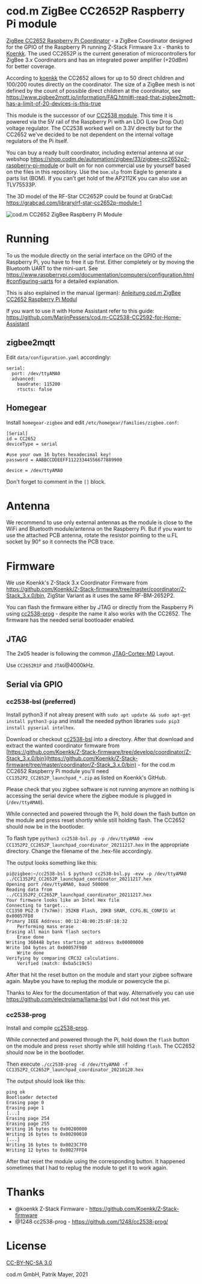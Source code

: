 # cod.m ZigBee CC2652P Raspberry Pi module
[ZigBee CC2652 Raspberry Pi Coordinator](https://shop.codm.de/automation/zigbee/33/zigbee-cc2652p2-raspberry-pi-module) - a ZigBee Coordinator designed for the GPIO of the Raspberry Pi running Z-Stack Firmware 3.x - thanks to [Koenkk](https://github.com/Koenkk/).
The used CC2652P is the current generation of microcontrollers for ZigBee 3.x Coordinators and has an integrated power amplifier (+20dBm) for better coverage. 

According to [koenkk](https://github.com/Koenkk/Z-Stack-firmware/tree/master/coordinator) the CC2652 allows for up to 50 direct children and 100/200 routes directly on the coordinator. 
The size of a ZigBee mesh is not defined by the count of possible direct children at the coordinator, see https://www.zigbee2mqtt.io/information/FAQ.html#i-read-that-zigbee2mqtt-has-a-limit-of-20-devices-is-this-true

This module is the successor of our [CC2538 module](https://github.com/codm/cc2538-raspberry-pi-module). This time it is powered via the 5V rail of the Raspberry Pi with an LDO (Low Drop Out) voltage regulator. The CC2538 worked well on 3.3V directly but for the CC2652 we've decided to be not dependent on the internal voltage regulators of the Pi itself. 

You can buy a ready built coordinator, including external antenna at our webshop https://shop.codm.de/automation/zigbee/33/zigbee-cc2652p2-raspberry-pi-module or built on for non commercial use by yourself based on the files in this repository. Use the `bom.ulp` from Eagle to generate a parts list (BOM). 
If you can't get hold of the AP2112K you can also use an TLV75533P.

The 3D model of the RF-Star CC2652P could be found at GrabCad: https://grabcad.com/library/rf-star-cc2652p-module-1

![cod.m CC2652 ZigBee Raspberry Pi Module](images/codm-zigbee-cc2652p-rpi-module.jpg)


# Running
To us the module directly on the serial interface on the GPIO of the Raspberry Pi, you have to free it up first. Either completely or by moving the Bluetooth UART to the mini-uart.
See https://www.raspberrypi.com/documentation/computers/configuration.html#configuring-uarts for a detailed explanation.

This is also explained in the manual (german): [Anleitung cod.m ZigBee CC2652 Raspberry Pi Modul](https://shop.codm.de/media/pdf/31/38/dd/20210427_ZigBee_CC2652_Raspberry_Pi_Modul_V02_Datenblatt_Anleitung-webnc4XN2YCGznNh.pdf)


If you want to use it with Home Assistant refer to this guide: https://github.com/MarijnPessers/cod.m-CC2538-CC2592-for-Home-Assistant

## zigbee2mqtt
Edit `data/configuration.yaml` accordingly: 

```
serial:
  port: /dev/ttyAMA0
  advanced: 
    baudrate: 115200 
    rtscts: false
```

## Homegear
Install `homegear-zigbee` and edit `/etc/homegear/families/zigbee.conf`: 

```
[Serial]
id = CC2652 
deviceType = serial

#use your own 16 bytes hexadecimal key! 
password = AABBCCDDEEFF11223344556677889900

device = /dev/ttyAMA0
```
Don't forget to comment in the `[]` block.


# Antenna
We recommend to use only external antennas as the module is close to the WiFi and Bluetooth module/antenna on the Raspberry Pi. But if you want to use the attached PCB antenna, rotate the resistor pointing to the u.FL socket by 90° so it connects the PCB trace.

# Firmware
We use Koenkk's Z-Stack 3.x Coordinator Firmware from https://github.com/Koenkk/Z-Stack-firmware/tree/master/coordinator/Z-Stack_3.x.0/bin, ZigStar Variant as it uses the same RF-BM-2652P2.

You can flash the firmware either by JTAG or directly from the Raspberry Pi using [cc2538-prog](https://github.com/1248/cc2538-prog/) - despite the name it also works with the CC2652.
The firmware has the needed serial bootloader enabled.

## JTAG
The 2x05 header is following the common [JTAG-Cortex-M0](https://www.segger.com/products/debug-probes/j-link/accessories/adapters/9-pin-cortex-m-adapter/) Layout.

Use `CC2652R1F` and `JTAG`@4000kHz.


## Serial via GPIO

### cc2538-bsl (preferred)
Install python3 if not alreay present with `sudo apt update && sudo apt-get install python3-pip` and install the needed python libraries `sudo pip3 install pyserial intelhex`.

Download or checkout [cc2538-bsl](https://github.com/JelmerT/cc2538-bsl) into a directory. After that download and extract the wanted coordinator firmware from [https://github.com/Koenkk/Z-Stack-firmware/tree/develop/coordinator/Z-Stack_3.x.0/bin](https://github.com/Koenkk/Z-Stack-firmware/tree/master/coordinator/Z-Stack_3.x.0/bin) - for the cod.m CC2652 Raspberry Pi module you'll need `CC1352P2_CC2652P_launchpad_*.zip` as listed on Koenkk's GitHub.

Please check that you zigbee software is not running anymore an nothing is accessing the serial device where the zigbee module is plugged in (`/dev/ttyAMA0`).

While connected and powered through the Pi, hold down the flash button on the module and press reset shortly while still holding flash. The CC2652 should now be in the bootloder.

To flash type `python3 cc2538-bsl.py -p /dev/ttyAMA0 -evw CC1352P2_CC2652P_launchpad_coordinator_20211217.hex` in the appropriate directory. Change the filename of the .hex-file accordingly.

The output looks something like this: 
```
pi@zigbee:~/cc2538-bsl $ python3 cc2538-bsl.py -evw -p /dev/ttyAMA0 ../CC1352P2_CC2652P_launchpad_coordinator_20211217.hex 
Opening port /dev/ttyAMA0, baud 500000
Reading data from ../CC1352P2_CC2652P_launchpad_coordinator_20211217.hex
Your firmware looks like an Intel Hex file
Connecting to target...
CC1350 PG2.0 (7x7mm): 352KB Flash, 20KB SRAM, CCFG.BL_CONFIG at 0x00057FD8
Primary IEEE Address: 00:12:4B:00:25:8F:18:32
    Performing mass erase
Erasing all main bank flash sectors
    Erase done
Writing 360448 bytes starting at address 0x00000000
Write 104 bytes at 0x00057F980
    Write done                                
Verifying by comparing CRC32 calculations.
    Verified (match: 0xba5c19c5)
```

After that hit the reset button on the module and start your zigbee software again. Maybe you have to replug the module or powercycle the pi.

Thanks to Alex for the documentation of that way.
Alternatively you can use https://github.com/electrolama/llama-bsl but I did not test this yet.

### cc2538-prog
Install and compile [cc2538-prog](https://github.com/1248/cc2538-prog/).

While connected and powered through the Pi, hold down the `flash` button on the module and press `reset` shortly while still holding `flash`. The CC2652 should now be in the bootloder.

Then execute `./cc2538-prog -d /dev/ttyAMA0 -f CC1352P2_CC2652P_launchpad_coordinator_20210120.hex `

The output should look like this: 
```
ping ok
Bootloader detected
Erasing page 0
Erasing page 1
[...]
Erasing page 254
Erasing page 255
Writing 16 bytes to 0x00200000
Writing 16 bytes to 0x00200010
[...]
Writing 16 bytes to 0x0023C7F0
Writing 12 bytes to 0x0027FFD4
```

After that reset the module using the corresponding button. 
It happened sometimes that I had to replug the module to get it to work again. 





# Thanks
* @koenkk Z-Stack Firmware - https://github.com/Koenkk/Z-Stack-firmware
* @1248 cc2538-prog - https://github.com/1248/cc2538-prog/

# License
[CC-BY-NC-SA 3.0](https://creativecommons.org/licenses/by-nc-sa/3.0/)

cod.m GmbH, Patrik Mayer, 2021
